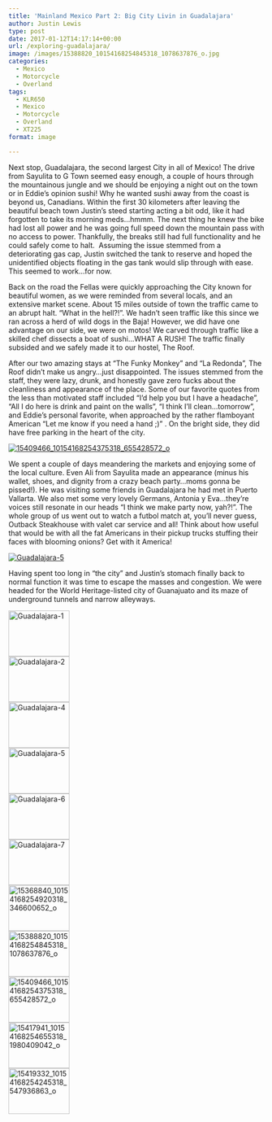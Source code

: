 ```yaml
---
title: 'Mainland Mexico Part 2: Big City Livin in Guadalajara'
author: Justin Lewis
type: post
date: 2017-01-12T14:17:14+00:00
url: /exploring-guadalajara/
image: /images/15388820_10154168254845318_1078637876_o.jpg
categories:
  - Mexico
  - Motorcycle
  - Overland
tags:
  - KLR650
  - Mexico
  - Motorcycle
  - Overland
  - XT225
format: image

---
```

Next stop, Guadalajara, the second largest City in all of Mexico! The drive from Sayulita to G Town seemed easy enough, a couple of hours through the mountainous jungle and we should be enjoying a night out on the town or in Eddie’s opinion sushi! Why he wanted sushi away from the coast is beyond us, Canadians. Within the first 30 kilometers after leaving the beautiful beach town Justin’s steed starting acting a bit odd, like it had forgotten to take its morning meds…hmmm. The next thing he knew the bike had lost all power and he was going full speed down the mountain pass with no access to power. Thankfully, the breaks still had full functionality and he could safely come to halt.  Assuming the issue stemmed from a deteriorating gas cap, Justin switched the tank to reserve and hoped the unidentified objects floating in the gas tank would slip through with ease. This seemed to work…for now.

<!--more-->

Back on the road the Fellas were quickly approaching the City known for beautiful women, as we were reminded from several locals, and an extensive market scene. About 15 miles outside of town the traffic came to an abrupt halt. “What in the hell?!”. We hadn’t seen traffic like this since we ran across a herd of wild dogs in the Baja! However, we did have one advantage on our side, we were on motos! We carved through traffic like a skilled chef dissects a boat of sushi…WHAT A RUSH! The traffic finally subsided and we safely made it to our hostel, The Roof.

After our two amazing stays at “The Funky Monkey” and “La Redonda”, The Roof didn’t make us angry…just disappointed. The issues stemmed from the staff, they were lazy, drunk, and honestly gave zero fucks about the cleanliness and appearance of the place. Some of our favorite quotes from the less than motivated staff included “I’d help you but I have a headache”, “All I do here is drink and paint on the walls”, “I think I’ll clean…tomorrow”, and Eddie’s personal favorite, when approached by the rather flamboyant American “Let me know if you need a hand ;)” . On the bright side, they did have free parking in the heart of the city.

<div class="ngg-gallery-singlepic-image " style="">
  <a href="http://www.elevationupgrade.com/wp-content/gallery/mainland-mexico-part-2/15409466_10154168254375318_655428572_o.jpg"
		     title=""
             data-src="http://www.elevationupgrade.com/wp-content/gallery/mainland-mexico-part-2/15409466_10154168254375318_655428572_o.jpg"
             data-thumbnail="http://www.elevationupgrade.com/wp-content/gallery/mainland-mexico-part-2/thumbs/thumbs_15409466_10154168254375318_655428572_o.jpg"
             data-image-id="549"
             data-title="15409466_10154168254375318_655428572_o"
             data-description=""
             target='_self'
             class="ngg-fancybox" rel="06a60ebd9c791e0d3f2a949e86552921"> <img class="ngg-singlepic"
             src="http://www.elevationupgrade.com/wp-content/gallery/mainland-mexico-part-2/dynamic/15409466_10154168254375318_655428572_o.jpg-nggid03549-ngg0dyn-0x0x100-00f0w010c010r110f110r010t010.jpg"
             alt="15409466_10154168254375318_655428572_o"
             title="15409466_10154168254375318_655428572_o"
 /> </a>
</div>

We spent a couple of days meandering the markets and enjoying some of the local culture. Even Ali from Sayulita made an appearance (minus his wallet, shoes, and dignity from a crazy beach party…moms gonna be pissed!). He was visiting some friends in Guadalajara he had met in Puerto Vallarta. We also met some very lovely Germans, Antonia y Eva…they’re voices still resonate in our heads “I think we make party now, yah?!”. The whole group of us went out to watch a futbol match at, you’ll never guess, Outback Steakhouse with valet car service and all! Think about how useful that would be with all the fat Americans in their pickup trucks stuffing their faces with blooming onions? Get with it America!

<div class="ngg-gallery-singlepic-image " style="">
  <a href="http://www.elevationupgrade.com/wp-content/gallery/mainland-mexico-part-2/Guadalajara-5.jpg"
		     title=""
             data-src="http://www.elevationupgrade.com/wp-content/gallery/mainland-mexico-part-2/Guadalajara-5.jpg"
             data-thumbnail="http://www.elevationupgrade.com/wp-content/gallery/mainland-mexico-part-2/thumbs/thumbs_Guadalajara-5.jpg"
             data-image-id="492"
             data-title="Guadalajara-5"
             data-description=""
             target='_self'
             class="ngg-fancybox" rel="4d3575395530d1a0818ca7a1f921d2f0"> <img class="ngg-singlepic"
             src="http://www.elevationupgrade.com/wp-content/gallery/mainland-mexico-part-2/dynamic/Guadalajara-5.jpg-nggid03492-ngg0dyn-0x0x100-00f0w010c010r110f110r010t010.jpg"
             alt="Guadalajara-5"
             title="Guadalajara-5"
 /> </a>
</div>

Having spent too long in “the city” and Justin’s stomach finally back to normal function it was time to escape the masses and congestion. We were headed for the World Heritage-listed city of Guanajuato and its maze of underground tunnels and narrow alleyways.

<div
	class="ngg-galleryoverview ngg-ajax-pagination-none"
	id="ngg-gallery-1715-1">
  <!-- Thumbnails -->
  
  <div id="ngg-image-0" class="ngg-gallery-thumbnail-box" >
    <div class="ngg-gallery-thumbnail">
      <a href="http://www.elevationupgrade.com/wp-content/gallery/mainland-mexico-part-2/Guadalajara-1.jpg"
               title=""
               data-src="http://www.elevationupgrade.com/wp-content/gallery/mainland-mexico-part-2/Guadalajara-1.jpg"
               data-thumbnail="http://www.elevationupgrade.com/wp-content/gallery/mainland-mexico-part-2/thumbs/thumbs_Guadalajara-1.jpg"
               data-image-id="486"
               data-title="Guadalajara-1"
               data-description=""
               data-image-slug="guadalajara-1-2"
               class="ngg-fancybox" rel="1715"> <img
                    title="Guadalajara-1"
                    alt="Guadalajara-1"
                    src="http://www.elevationupgrade.com/wp-content/gallery/mainland-mexico-part-2/thumbs/thumbs_Guadalajara-1.jpg"
                    width="120"
                    height="90"
                    style="max-width:100%;"
 /> </a>
    </div>
  </div>
  
  <div id="ngg-image-1" class="ngg-gallery-thumbnail-box" >
    <div class="ngg-gallery-thumbnail">
      <a href="http://www.elevationupgrade.com/wp-content/gallery/mainland-mexico-part-2/Guadalajara-2.jpg"
               title=""
               data-src="http://www.elevationupgrade.com/wp-content/gallery/mainland-mexico-part-2/Guadalajara-2.jpg"
               data-thumbnail="http://www.elevationupgrade.com/wp-content/gallery/mainland-mexico-part-2/thumbs/thumbs_Guadalajara-2.jpg"
               data-image-id="488"
               data-title="Guadalajara-2"
               data-description=""
               data-image-slug="guadalajara-2-2"
               class="ngg-fancybox" rel="1715"> <img
                    title="Guadalajara-2"
                    alt="Guadalajara-2"
                    src="http://www.elevationupgrade.com/wp-content/gallery/mainland-mexico-part-2/thumbs/thumbs_Guadalajara-2.jpg"
                    width="120"
                    height="90"
                    style="max-width:100%;"
 /> </a>
    </div>
  </div>
  
  <div id="ngg-image-2" class="ngg-gallery-thumbnail-box" >
    <div class="ngg-gallery-thumbnail">
      <a href="http://www.elevationupgrade.com/wp-content/gallery/mainland-mexico-part-2/Guadalajara-4.jpg"
               title=""
               data-src="http://www.elevationupgrade.com/wp-content/gallery/mainland-mexico-part-2/Guadalajara-4.jpg"
               data-thumbnail="http://www.elevationupgrade.com/wp-content/gallery/mainland-mexico-part-2/thumbs/thumbs_Guadalajara-4.jpg"
               data-image-id="490"
               data-title="Guadalajara-4"
               data-description=""
               data-image-slug="guadalajara-4-2"
               class="ngg-fancybox" rel="1715"> <img
                    title="Guadalajara-4"
                    alt="Guadalajara-4"
                    src="http://www.elevationupgrade.com/wp-content/gallery/mainland-mexico-part-2/thumbs/thumbs_Guadalajara-4.jpg"
                    width="120"
                    height="90"
                    style="max-width:100%;"
 /> </a>
    </div>
  </div>
  
  <div id="ngg-image-3" class="ngg-gallery-thumbnail-box" >
    <div class="ngg-gallery-thumbnail">
      <a href="http://www.elevationupgrade.com/wp-content/gallery/mainland-mexico-part-2/Guadalajara-5.jpg"
               title=""
               data-src="http://www.elevationupgrade.com/wp-content/gallery/mainland-mexico-part-2/Guadalajara-5.jpg"
               data-thumbnail="http://www.elevationupgrade.com/wp-content/gallery/mainland-mexico-part-2/thumbs/thumbs_Guadalajara-5.jpg"
               data-image-id="492"
               data-title="Guadalajara-5"
               data-description=""
               data-image-slug="guadalajara-5-2"
               class="ngg-fancybox" rel="1715"> <img
                    title="Guadalajara-5"
                    alt="Guadalajara-5"
                    src="http://www.elevationupgrade.com/wp-content/gallery/mainland-mexico-part-2/thumbs/thumbs_Guadalajara-5.jpg"
                    width="120"
                    height="90"
                    style="max-width:100%;"
 /> </a>
    </div>
  </div>
  
  <div id="ngg-image-4" class="ngg-gallery-thumbnail-box" >
    <div class="ngg-gallery-thumbnail">
      <a href="http://www.elevationupgrade.com/wp-content/gallery/mainland-mexico-part-2/Guadalajara-6.jpg"
               title=""
               data-src="http://www.elevationupgrade.com/wp-content/gallery/mainland-mexico-part-2/Guadalajara-6.jpg"
               data-thumbnail="http://www.elevationupgrade.com/wp-content/gallery/mainland-mexico-part-2/thumbs/thumbs_Guadalajara-6.jpg"
               data-image-id="494"
               data-title="Guadalajara-6"
               data-description=""
               data-image-slug="guadalajara-6-2"
               class="ngg-fancybox" rel="1715"> <img
                    title="Guadalajara-6"
                    alt="Guadalajara-6"
                    src="http://www.elevationupgrade.com/wp-content/gallery/mainland-mexico-part-2/thumbs/thumbs_Guadalajara-6.jpg"
                    width="120"
                    height="90"
                    style="max-width:100%;"
 /> </a>
    </div>
  </div>
  
  <div id="ngg-image-5" class="ngg-gallery-thumbnail-box" >
    <div class="ngg-gallery-thumbnail">
      <a href="http://www.elevationupgrade.com/wp-content/gallery/mainland-mexico-part-2/Guadalajara-7.jpg"
               title=""
               data-src="http://www.elevationupgrade.com/wp-content/gallery/mainland-mexico-part-2/Guadalajara-7.jpg"
               data-thumbnail="http://www.elevationupgrade.com/wp-content/gallery/mainland-mexico-part-2/thumbs/thumbs_Guadalajara-7.jpg"
               data-image-id="496"
               data-title="Guadalajara-7"
               data-description=""
               data-image-slug="guadalajara-7-2"
               class="ngg-fancybox" rel="1715"> <img
                    title="Guadalajara-7"
                    alt="Guadalajara-7"
                    src="http://www.elevationupgrade.com/wp-content/gallery/mainland-mexico-part-2/thumbs/thumbs_Guadalajara-7.jpg"
                    width="120"
                    height="90"
                    style="max-width:100%;"
 /> </a>
    </div>
  </div>
  
  <div id="ngg-image-6" class="ngg-gallery-thumbnail-box" >
    <div class="ngg-gallery-thumbnail">
      <a href="http://www.elevationupgrade.com/wp-content/gallery/mainland-mexico-part-2/15368840_10154168254920318_346600652_o.jpg"
               title=""
               data-src="http://www.elevationupgrade.com/wp-content/gallery/mainland-mexico-part-2/15368840_10154168254920318_346600652_o.jpg"
               data-thumbnail="http://www.elevationupgrade.com/wp-content/gallery/mainland-mexico-part-2/thumbs/thumbs_15368840_10154168254920318_346600652_o.jpg"
               data-image-id="547"
               data-title="15368840_10154168254920318_346600652_o"
               data-description=""
               data-image-slug="15368840_10154168254920318_346600652_o"
               class="ngg-fancybox" rel="1715"> <img
                    title="15368840_10154168254920318_346600652_o"
                    alt="15368840_10154168254920318_346600652_o"
                    src="http://www.elevationupgrade.com/wp-content/gallery/mainland-mexico-part-2/thumbs/thumbs_15368840_10154168254920318_346600652_o.jpg"
                    width="120"
                    height="90"
                    style="max-width:100%;"
 /> </a>
    </div>
  </div>
  
  <div id="ngg-image-7" class="ngg-gallery-thumbnail-box" >
    <div class="ngg-gallery-thumbnail">
      <a href="http://www.elevationupgrade.com/wp-content/gallery/mainland-mexico-part-2/15388820_10154168254845318_1078637876_o.jpg"
               title=""
               data-src="http://www.elevationupgrade.com/wp-content/gallery/mainland-mexico-part-2/15388820_10154168254845318_1078637876_o.jpg"
               data-thumbnail="http://www.elevationupgrade.com/wp-content/gallery/mainland-mexico-part-2/thumbs/thumbs_15388820_10154168254845318_1078637876_o.jpg"
               data-image-id="548"
               data-title="15388820_10154168254845318_1078637876_o"
               data-description=""
               data-image-slug="15388820_10154168254845318_1078637876_o"
               class="ngg-fancybox" rel="1715"> <img
                    title="15388820_10154168254845318_1078637876_o"
                    alt="15388820_10154168254845318_1078637876_o"
                    src="http://www.elevationupgrade.com/wp-content/gallery/mainland-mexico-part-2/thumbs/thumbs_15388820_10154168254845318_1078637876_o.jpg"
                    width="120"
                    height="90"
                    style="max-width:100%;"
 /> </a>
    </div>
  </div>
  
  <div id="ngg-image-8" class="ngg-gallery-thumbnail-box" >
    <div class="ngg-gallery-thumbnail">
      <a href="http://www.elevationupgrade.com/wp-content/gallery/mainland-mexico-part-2/15409466_10154168254375318_655428572_o.jpg"
               title=""
               data-src="http://www.elevationupgrade.com/wp-content/gallery/mainland-mexico-part-2/15409466_10154168254375318_655428572_o.jpg"
               data-thumbnail="http://www.elevationupgrade.com/wp-content/gallery/mainland-mexico-part-2/thumbs/thumbs_15409466_10154168254375318_655428572_o.jpg"
               data-image-id="549"
               data-title="15409466_10154168254375318_655428572_o"
               data-description=""
               data-image-slug="15409466_10154168254375318_655428572_o"
               class="ngg-fancybox" rel="1715"> <img
                    title="15409466_10154168254375318_655428572_o"
                    alt="15409466_10154168254375318_655428572_o"
                    src="http://www.elevationupgrade.com/wp-content/gallery/mainland-mexico-part-2/thumbs/thumbs_15409466_10154168254375318_655428572_o.jpg"
                    width="120"
                    height="90"
                    style="max-width:100%;"
 /> </a>
    </div>
  </div>
  
  <div id="ngg-image-9" class="ngg-gallery-thumbnail-box" >
    <div class="ngg-gallery-thumbnail">
      <a href="http://www.elevationupgrade.com/wp-content/gallery/mainland-mexico-part-2/15417941_10154168254655318_1980409042_o.jpg"
               title=""
               data-src="http://www.elevationupgrade.com/wp-content/gallery/mainland-mexico-part-2/15417941_10154168254655318_1980409042_o.jpg"
               data-thumbnail="http://www.elevationupgrade.com/wp-content/gallery/mainland-mexico-part-2/thumbs/thumbs_15417941_10154168254655318_1980409042_o.jpg"
               data-image-id="550"
               data-title="15417941_10154168254655318_1980409042_o"
               data-description=""
               data-image-slug="15417941_10154168254655318_1980409042_o"
               class="ngg-fancybox" rel="1715"> <img
                    title="15417941_10154168254655318_1980409042_o"
                    alt="15417941_10154168254655318_1980409042_o"
                    src="http://www.elevationupgrade.com/wp-content/gallery/mainland-mexico-part-2/thumbs/thumbs_15417941_10154168254655318_1980409042_o.jpg"
                    width="120"
                    height="90"
                    style="max-width:100%;"
 /> </a>
    </div>
  </div>
  
  <div id="ngg-image-10" class="ngg-gallery-thumbnail-box" >
    <div class="ngg-gallery-thumbnail">
      <a href="http://www.elevationupgrade.com/wp-content/gallery/mainland-mexico-part-2/15419332_10154168254245318_547936863_o.jpg"
               title=""
               data-src="http://www.elevationupgrade.com/wp-content/gallery/mainland-mexico-part-2/15419332_10154168254245318_547936863_o.jpg"
               data-thumbnail="http://www.elevationupgrade.com/wp-content/gallery/mainland-mexico-part-2/thumbs/thumbs_15419332_10154168254245318_547936863_o.jpg"
               data-image-id="551"
               data-title="15419332_10154168254245318_547936863_o"
               data-description=""
               data-image-slug="15419332_10154168254245318_547936863_o"
               class="ngg-fancybox" rel="1715"> <img
                    title="15419332_10154168254245318_547936863_o"
                    alt="15419332_10154168254245318_547936863_o"
                    src="http://www.elevationupgrade.com/wp-content/gallery/mainland-mexico-part-2/thumbs/thumbs_15419332_10154168254245318_547936863_o.jpg"
                    width="120"
                    height="90"
                    style="max-width:100%;"
 /> </a>
    </div>
  </div>
  
  <!-- Pagination -->
  
  <div class='ngg-clear'>
  </div>
</div>